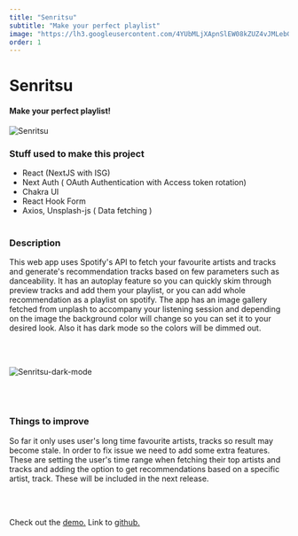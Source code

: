 ```yaml
---
title: "Senritsu"
subtitle: "Make your perfect playlist"
image: "https://lh3.googleusercontent.com/4YUbMLjXApnSlEW08kZUZ4vJMLebG8RE1Nwu9xrcJ_g7WjiVJ9Qxta9u9aBjQPBrBlcxjJfxdnGyCaO-8KBCh4T259O_4_pn19_FhDgdF3lXOn_7sMvq4CTP3rLt7vTeNgT-FDaYtT383DEUmyGEIVB62fEPJFl3lwgxfTaAFgKnhY2N_rSiwAa49hVIZJGSiY74Voj1qRSWL5-ZXWgo7fuSDTH46g03Vqyq_DdGrJG_m-1sps6D_nZ-xlHxw8WaGqMWTfJNqcaDNLFnP8mut0ZQw1OFl-1BkuDswDON4q0I_48G8u7Q25anxkYIcg2dqhM3WA1auI2CvbnbVR0Mxn5qzEO9wJ-vD-VeI44iWDRZQgt2aSQoY2gv2HfUDgmLNpiA2oywx7ng9o2CJ1hFv5PXHPU6ht-zjba4cLeFWToPKpv348GjrOKGDX-usjTU8THz3g4l2xJxIs6iPY3VJDHiC9YFm6W_Jh0UPRfUZ2ZDsGTfJi3BMqqm8DjS9Y3zz_OtX0FaKL7PjpU-C3W7YIBjsaM7LWMBRVm--JNpUKOeygJ_Xq1ijgHs7SqVZAnWIBdU6Bswj3r_YTQYJ1_e9zgwjfdqtK7wCKB7EU6eULpYh0QeSpkt8SShwqa-sXuEwIvj4zqpo8wv12rMcfw6ttczvp9gZWqiTNotxR-T0Ck9uCcWH9cbvgiMi4nZgxFHsm40fx5gUFQOUbSgStHrjdhk=w961-h850-no?authuser=0"
order: 1
---
```


# Senritsu

#### Make your perfect playlist!

![Senritsu](https://lh3.googleusercontent.com/5xmyJRe6k8Pta1f-Iu2iaFMw9oAurBmM83tiy2SIH4SvAJpmI4mijmnzFEwjeUrFpUjOTKQ-QSJycmUqf2osM43eskGlrtdDm_OA-n74QRPf4nn6n-_WVIpZts8K7lmm3tdtcZZbDw4_-OiPTO5diY0EOESoErKPO1p_L2W8Pjv7QuoBFbtuizd0PdOHHDsHQBTmdaUarzITETgdyEuv3DYydH6_gHZf3Sq0oIsgjv6kB5wat8FMc2lPrltZ5gKRzmB0L38slpEBCDTpmFu1mgHZnzsz-d1dAbc8Ev54JgsPeM4_y9Xdwxs0Gv9Hu9hjMtquVV2TG-xQFogBrzHRS0s2XdFY3u2y71WQrnaNDLmheUT4j2qXGjc7_aaxxBNCZV3Y1ouUZaS84VFkVuaWK9P_xJ26isDbILqSf5OCp_j83-ufxNzDxIEiKN0Xy3PPt-lqQk2AaCWkauD0zX3v5w7MA_1378A-rgbmHIOnOKMkFInhUUURoyefkBHt-4PYd4BKnp0SAjfaAAa1wxHuisNVZHOKhYD7p6bocAaXaok67Gb6coS0_qhA1NJxPe2SMAhQsoVFtHCwmg0WNSBjClpCmrb67gYjWNhoCT18JAHD0b5pIV2Ci-H5B0tAHVZOWiC6YDDrUTlw1FQwZ1T5Mcqm8A216Y957V1__iSMcy7vOqwckQSErbSEwKNCdNnRDr86XyX1K-sYfg4dSV7ZviLq=w1920-h937-no?authuser=0)

### Stuff used to make this project

- React (NextJS with ISG)
- Next Auth ( OAuth Authentication with Access token rotation)
- Chakra UI
- React Hook Form
- Axios, Unsplash-js ( Data fetching )
  <br/><br/>

### Description

This web app uses Spotify's API to fetch your favourite artists and tracks and generate's recommendation tracks based on few parameters such as danceability. It has an autoplay feature so you can quickly skim through preview tracks and add them your playlist, or you can add whole recommendation as a playlist on spotify. The app has an image gallery fetched from unplash to accompany your listening session and depending on the image the background color will change so you can set it to your desired look. Also it has dark mode so the colors will be dimmed out.

<br/><br/>

![Senritsu-dark-mode](https://lh3.googleusercontent.com/YoYM0b3S2JgwS1gsaumWpTKRCWMcFamK1b45TmU1ITvMKLgyfjFcbw1US4MWGWqRX938RaNU2YDU9hNIUlj19EgstBIZ6GsRdHVwyTmYEJh4DDQzzr-bLJaW_S8Tay753dCH4ma_Qn13Twe3l9rzD95Mgu59O-9q4VWd4vXfdZD4Zd250K6qExYGLdHA5hYwhzcodfvK6lrjKy_jIpDz8hfoMSOm_ahpDJ14iUnrbpvfYx5D32mVmfovDFt_LpaHTvHwupPzc5fvIMBE06o_fSkPWR3t2RdQ-czlxMYxCpefqRPa-LTu9-dbtb25ouG8WAOSpzcwT39bxI_jlmvmwT3noXBXkhDpS_bdFBZ-cfIO-HvyS_EeT14RsFUmJgdnmLpOb8euNDcgNZKp5p7Z-3NweICIBrJfdJNbpZ6ayeGJbaZwqZuofWS1fEaG0WabXlLqcWvdM5rbjeWL6yQfS94KfBzcjvXF3Ts2u3xNCrsmI3z-oQTUFPPjSgqU_mKFO8m1MHEYKXtueJOHgs7gjUEIw9bDI9WtF_iqLL_GhG8q8FsKf5QnsEFOYy5Ks7DmxLi1vLUDxMrnvuNwcC-8mJnQfLEpcdR_3kadjWo8Of3fwbnIylg_TQyGIHzuMYgQxn0Y_xbcp_qLbESC92PwVvKy7gjPZpDVXyLyJ_kDca_isQWL2G71_WqfrqVg6BfHSNtBj8S8G3aImJI5qlRV2QDn=w1919-h937-no?authuser=0)

<br/><br/>

### Things to improve

So far it only uses user's long time favourite artists, tracks so result may become stale. In order to fix issue we need to add some extra features. These are setting the user's time range when fetching their top artists and tracks and adding the option to get recommendations based on a specific artist, track. These will be included in the next release.

<br/><br/>

Check out the [demo.](https://senritsu.vercel.app/)
Link to [github.](https://github.com/mtergel/senritsu)
